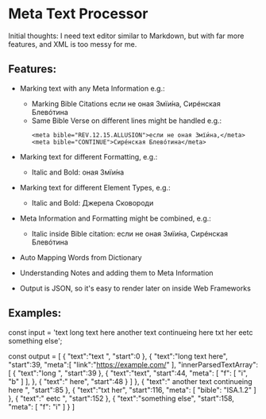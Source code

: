 # Meta Text Processor

Initial thoughts: I need text editor similar to Markdown, but with far more features, and XML is too messy for me.

## Features:

- Marking text with any Meta Information e.g.:
  - Marking Bible Citations <meta bible="REV.12.15.ALLUSION">если не оная Змїи́на, Сирéнская Блевóтина</meta>
  - Same Bible Verse on different lines might be handled e.g.: 
    ```
    <meta bible="REV.12.15.ALLUSION">если не оная Змїи́на,</meta>
    <meta bible="CONTINUE">Сирéнская Блевóтина</meta>
    ```

- Marking text for different Formatting, e.g.:
  - Italic and Bold: <meta f="i" f="b">оная Змїи́на</meta>

- Marking text for different Element Types, e.g.:
  - Italic and Bold: <meta el="h2">Джерела Сковороди</meta>

- Meta Information and Formatting might be combined, e.g.:
  - Italic inside Bible citation: <meta bible="REV.12.15.ALLUSION">если не <meta f="i">оная Змїи́на</meta>, Сирéнская Блевóтина</meta>

- Auto Mapping Words from Dictionary

- Understanding Notes and adding them to Meta Information

- Output is JSON, so it's easy to render later on inside Web Frameworks

## Examples:

const input = 'text <meta link="https://example.com/">long <meta f="i" f="b">text</meta> here</meta> another text continueing here <meta bible="ISA.1.2">txt her</meta> eetc <meta f="i">something else</meta>';

const output = [
  {
    "text":"text ",
    "start":0
  },
  {
    "text":"long text here",
    "start":39,
    "meta":[
      "link":"https://example.com/"
    ],
    "innerParsedTextArray": [
      {
        "text":"long ",
        "start":39
      },
      {
        "text":"text",
        "start":44,
        "meta": [
          "f": [
            "i", "b"
          ]
        ],
      },
      {
        "text":" here",
        "start":48
      }
    ]
  },
  {
    "text":" another text continueing here ",
    "start":85
  },
  {
    "text":"txt her",
    "start":116,
    "meta": [
      "bible": "ISA.1.2"
    ]
  },
  {
    "text":" eetc ",
    "start":152
  },
  {
    "text":"something else",
    "start":158,
    "meta": [
      "f": "i"
    ]
  }
]
